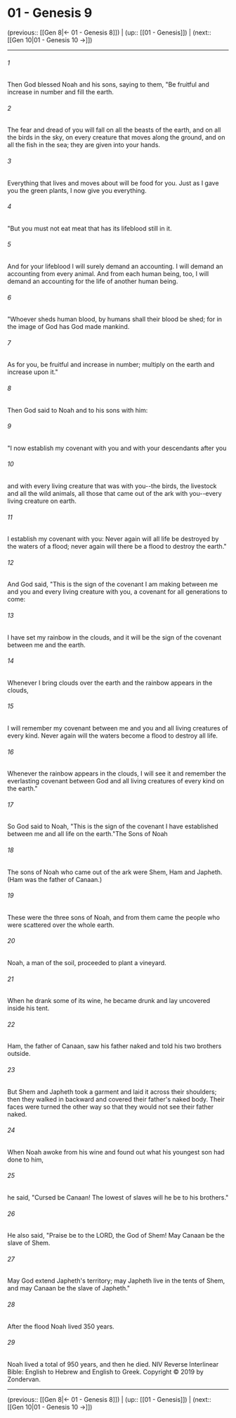 # 01 - Genesis 9

(previous:: [[Gen 8|← 01 - Genesis 8]]) | (up:: [[01 - Genesis]]) | (next:: [[Gen 10|01 - Genesis 10 →]])

***


###### 1 
Then God blessed Noah and his sons, saying to them, "Be fruitful and increase in number and fill the earth. 

###### 2 
The fear and dread of you will fall on all the beasts of the earth, and on all the birds in the sky, on every creature that moves along the ground, and on all the fish in the sea; they are given into your hands. 

###### 3 
Everything that lives and moves about will be food for you. Just as I gave you the green plants, I now give you everything. 

###### 4 
"But you must not eat meat that has its lifeblood still in it. 

###### 5 
And for your lifeblood I will surely demand an accounting. I will demand an accounting from every animal. And from each human being, too, I will demand an accounting for the life of another human being. 

###### 6 
"Whoever sheds human blood, by humans shall their blood be shed; for in the image of God has God made mankind. 

###### 7 
As for you, be fruitful and increase in number; multiply on the earth and increase upon it." 

###### 8 
Then God said to Noah and to his sons with him: 

###### 9 
"I now establish my covenant with you and with your descendants after you 

###### 10 
and with every living creature that was with you--the birds, the livestock and all the wild animals, all those that came out of the ark with you--every living creature on earth. 

###### 11 
I establish my covenant with you: Never again will all life be destroyed by the waters of a flood; never again will there be a flood to destroy the earth." 

###### 12 
And God said, "This is the sign of the covenant I am making between me and you and every living creature with you, a covenant for all generations to come: 

###### 13 
I have set my rainbow in the clouds, and it will be the sign of the covenant between me and the earth. 

###### 14 
Whenever I bring clouds over the earth and the rainbow appears in the clouds, 

###### 15 
I will remember my covenant between me and you and all living creatures of every kind. Never again will the waters become a flood to destroy all life. 

###### 16 
Whenever the rainbow appears in the clouds, I will see it and remember the everlasting covenant between God and all living creatures of every kind on the earth." 

###### 17 
So God said to Noah, "This is the sign of the covenant I have established between me and all life on the earth."The Sons of Noah 

###### 18 
The sons of Noah who came out of the ark were Shem, Ham and Japheth. (Ham was the father of Canaan.) 

###### 19 
These were the three sons of Noah, and from them came the people who were scattered over the whole earth. 

###### 20 
Noah, a man of the soil, proceeded to plant a vineyard. 

###### 21 
When he drank some of its wine, he became drunk and lay uncovered inside his tent. 

###### 22 
Ham, the father of Canaan, saw his father naked and told his two brothers outside. 

###### 23 
But Shem and Japheth took a garment and laid it across their shoulders; then they walked in backward and covered their father's naked body. Their faces were turned the other way so that they would not see their father naked. 

###### 24 
When Noah awoke from his wine and found out what his youngest son had done to him, 

###### 25 
he said, "Cursed be Canaan! The lowest of slaves will he be to his brothers." 

###### 26 
He also said, "Praise be to the LORD, the God of Shem! May Canaan be the slave of Shem. 

###### 27 
May God extend Japheth's territory; may Japheth live in the tents of Shem, and may Canaan be the slave of Japheth." 

###### 28 
After the flood Noah lived 350 years. 

###### 29 
Noah lived a total of 950 years, and then he died. NIV Reverse Interlinear Bible: English to Hebrew and English to Greek. Copyright © 2019 by Zondervan.

***

(previous:: [[Gen 8|← 01 - Genesis 8]]) | (up:: [[01 - Genesis]]) | (next:: [[Gen 10|01 - Genesis 10 →]])
